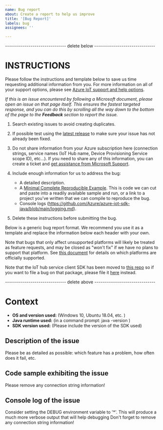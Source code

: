 ```yaml
---
name: Bug report
about: Create a report to help us improve
title: '[Bug Report]'
labels: bug
assignees: ''

---
```


------------------------------- delete below -------------------------------

INSTRUCTIONS
==========

Please follow the instructions and template below to save us time requesting additional information from you. For more information on all of your support options, please see [Azure IoT support and help options](https://aka.ms/IoTHelp).

*If this is an issue encountered by following a Microsoft document, please open an issue on that page itself. This ensures the fastest targeted response, and you can do this by scrolling all the way down to the bottom of the page to the **Feedback** section to report the issue.*

1. Search existing issues to avoid creating duplicates.

2. If possible test using the [latest release](https://github.com/Azure/azure-iot-sdk-java/releases) to make sure your issue has not already been fixed.

3. Do not share information from your Azure subscription here (connection strings, service names (IoT Hub name, Device Provisioning Service scope ID), etc...). If you need to share any of this information, you can create a ticket and [get assistance from Microsoft Support](https://docs.microsoft.com/en-us/azure/azure-supportability/how-to-create-azure-support-request).

4. Include enough information for us to address the bug:
   -  A detailed description.
   -  A [Minimal Complete Reproducible Example](https://stackoverflow.com/help/mcve). This is code we can cut and paste into a readily available sample and run, or a link to a project you've written that we can compile to reproduce the bug. 
   -  Console logs (https://github.com/Azure/azure-iot-sdk-java/blob/main/logging.md).

5. Delete these instructions before submitting the bug.

Below is a generic bug report format. We recommend you use it as a template and replace the information below each header with your own. 

Note that bugs that only affect unsupported platforms will likely be treated as feature requests, and may be closed as "won't fix" if we have no plans to support that platform. See [this document](../../doc/supported_platforms.md) for details on which platforms are officially supported. 

Note that the IoT hub service client SDK has been moved to [this repo](https://www.github.com/Azure/azure-iot-service-sdk-java) so if you want to file a bug on that package, please file it [here](https://www.github.com/Azure/azure-iot-service-sdk-java/issues) instead.

------------------------------- delete above -------------------------------


# Context

- **OS and version used:** <VERSION> (Windows 10, Ubuntu 18.04, etc. )
- **Java runtime used:** <VERSION> (in a command prompt: java -version )
- **SDK version used:** <VERSION> (Please include the version of the SDK used)

## Description of the issue
Please be as detailed as possible: which feature has a problem, how often does it fail, etc.

## Code sample exhibiting the issue
Please remove any connection string information!

## Console log of the issue
Consider setting the DEBUG environment variable to '*'. This will produce a much more verbose output that will help debugging
Don't forget to remove any connection string information!
